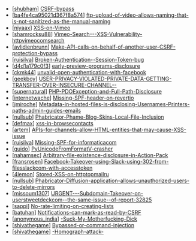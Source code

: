 * [[shubham](https://hackerone.com/shubham)] [CSRF-bypass](https://hackerone.com/reports/45428)
* [[ba4fe4ca95021d367f8a574](https://hackerone.com/ba4fe4ca95021d367f8a574)] [ftp-upload-of-video-allows-naming-that-is-not-sanitized-as-the-manual-naming](https://hackerone.com/reports/45368)
* [[niyaax](https://hackerone.com/niyaax)] [XSS-on-Vimeo](https://hackerone.com/reports/45484)
* [[shamrocksu88](https://hackerone.com/shamrocksu88)] [Vimeo-Search---XSS-Vulnerability-httpvimeocomsearch](https://hackerone.com/reports/44798)
* [[avlidienbrunn](https://hackerone.com/avlidienbrunn)] [Make-API-calls-on-behalf-of-another-user-CSRF-protection-bypass](https://hackerone.com/reports/44146)
* [[ruisilva](https://hackerone.com/ruisilva)] [Broken-Authentication--Session-Token-bug](https://hackerone.com/reports/39203)
* [[d4d1a179c0f3](https://hackerone.com/d4d1a179c0f3)] [early-preview-programs-disclosure](https://hackerone.com/reports/29185)
* [[ckmk44](https://hackerone.com/ckmk44)] [unvalid-open-authentication-with-facebook](https://hackerone.com/reports/44425)
* [[geekboy](https://hackerone.com/geekboy)] [USER-PRIVACY-VIOLATED-PRIVATE-DATA-GETTING-TRANSFER-OVER-INSECURE-CHANNEL--](https://hackerone.com/reports/44056)
* [[supernatural](https://hackerone.com/supernatural)] [PHP-PDOException-and-Full-Path-Disclosure](https://hackerone.com/reports/19363)
* [[internetwache](https://hackerone.com/internetwache)] [Missing-SPF-header-on-revertio](https://hackerone.com/reports/36459)
* [[jmiroche](https://hackerone.com/jmiroche)] [Metadata-in-hosted-files-is-disclosing-Usernames-Printers-paths-admin-guides-emails](https://hackerone.com/reports/36586)
* [[nullsub](https://hackerone.com/nullsub)] [Phabricator-Phame-Blog-Skins-Local-File-Inclusion](https://hackerone.com/reports/39428)
* [[defmax](https://hackerone.com/defmax)] [xss-in-browsecontacts](https://hackerone.com/reports/38189)
* [[artem](https://hackerone.com/artem)] [APIs-for-channels-allow-HTML-entities-that-may-cause-XSS-issue](https://hackerone.com/reports/42702)
* [[ruisilva](https://hackerone.com/ruisilva)] [Missing-SPF-for-informaticacom](https://hackerone.com/reports/39250)
* [[guido](https://hackerone.com/guido)] [PyUnicodeFromFormatV-crasher](https://hackerone.com/reports/43443)
* [[nahamsec](https://hackerone.com/nahamsec)] [Arbitrary-file-existence-disclosure-in-Action-Pack](https://hackerone.com/reports/43440)
* [[fransrosen](https://hackerone.com/fransrosen)] [Facebook-Takeover-using-Slack-using-302-from-filesslackcom-with-accesstoken](https://hackerone.com/reports/6017)
* [[4lemon](https://hackerone.com/4lemon)] [Stored-XSS-on-httptopmailru](https://hackerone.com/reports/11919)
* [[nullsub](https://hackerone.com/nullsub)] [Phabricator-Diffusion-application-allows-unauthorized-users-to-delete-mirrors](https://hackerone.com/reports/38965)
* [[missoum1307](https://hackerone.com/missoum1307)] [URGENT---Subdomain-Takeover-on-userstweetdeckcom--the-same-issue--of-report-32825](https://hackerone.com/reports/42236)
* [[sappi](https://hackerone.com/sappi)] [No-rate-limiting-on-creating-lists](https://hackerone.com/reports/42250)
* [[batuhan](https://hackerone.com/batuhan)] [Notifications-can-mark-as-read-by-CSRF](https://hackerone.com/reports/36980)
* [[anonymous_india](https://hackerone.com/anonymous_india)] [-Suck-My-Motherfucking-Dick](https://hackerone.com/reports/33587)
* [[shivathegame](https://hackerone.com/shivathegame)] [Bypassed-or-command-injection](https://hackerone.com/reports/34917)
* [[shivathegame](https://hackerone.com/shivathegame)] [-Homograph-attack-](https://hackerone.com/reports/37108)
